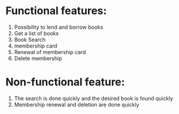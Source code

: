 # Functional features:
1. Possibility to lend and borrow books
2. Get a list of books
3. Book Search
4. membership card
5. Renewal of membership card
6. Delete membership

# Non-functional feature:
1. The search is done quickly and the desired book is found quickly
2. Membership renewal and deletion are done quickly